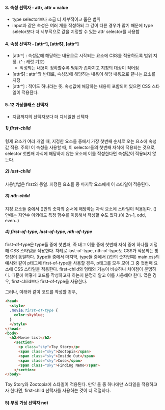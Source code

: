 #### 3. 속성 선택자 - attr, attr = value 
- type selector보다 조금 더 세부적이고 좁은 범위
- input과 같은 속성은 여러 개를 작성하되 그 값이 다른 경우가 많기 때문에 type seletor보다 더 세부적으로 값을 지정할 수 있는 attr selector를 사용함

<!-- **index.html 과 main.css에 이어서 예시 작성 -->
#### 4. 속성 선택자 - [attr^], [attr$], [attr*]
- [attr^] :  속성값에 해당하는 내용으로 시작되는 요소에 CSS를 적용하도록 범위 지정. (^ : 캐럿 기호)
    - 작성되는 내용이 정확할수록 범위가 좁아지고 지칭의 대상이 적어짐
- [attr$] : attr^와 반대로, 속성값에 해당하는 내용이 해당 내용으로 끝나는 요소를 지정
- [attr*] : 적어도 하나라는 뜻. 속성값에 해당하는 내용이 포함되어 있으면 CSS 스타일이 적용된다.

#### 5-12 가상클래스 선택자
- 지금까지의 선택자보다 더 디테일한 선택자
##### 1) first-child
형제 요소가 여러 개일 때, 지정한 요소들 중에서 가장 첫번째 순서로 오는 요소에 속성값 적용. 
주의! 이 속성을 사용할 때, 이 selector들의 첫번째 자식에 적용되는 것으로, selector 첫번째 자식에 해당하지 않는 요소에 이를 작성한다면 속성값이 적용되지 않는다.

##### 2) last-child
사용방법은 first와 동일. 지정된 요소들 중 마지막 요소에세 이 스타일이 적용된다. 

##### 3) nth-child
지정 요소들 중에서 ()안의 숫자의 순서에 해당하는 자식 요소에 스타일이 적용된다. 
()안에는 자연수 이외에도 특정 함수를 이용해서 작성할 수도 있다.(예.2n-1, odd, even..)

##### 4) first-of-type, last-of-type, nth-of-type
first-of-type은 type들 중에 첫번째, 즉 태그 이름 중에 첫번째 자식 중에 하나를 지정해 CSS  스타일을 적용한다.
차례로 last-of-type, nth-of-type도 CSS가 적용되는 방향성이 동일하다. (type들 중에서 마지막, type들 중에서 ()안의 숫자번째)
main.css의 예시와 같이 p태그에 first-of-type을 사용할 경우, p태그를 모두 모아 그 중 첫번째 요소에 CSS 스타일을 적용한다.
first-child와 형태와 기능이 비슷하나 차이점이 분명하다. 때문에 어떻게 코드를 작성하고자 하는지 분명히 알고 이를 사용해야 한다. 많은 경우, first-child보다 first-of-type을 사용한다.

그러나, 아래와 같이 코드를 작성할 경우,
```html
<head>
  <style>
  .movie:first-of-type {
    color:skyblue;
  }
  </style>
</head>
<body>
  <h2>Movie List</h2>
    <section>
      <p class="sky">Toy Story</p>
      <span class="sky">Zootopia</span>
      <span class="sky">Inside Out</span>
      <span class="sky">Coco</span>
      <span class="sky">Finding Nemo</span>
    </section>
</body>
```
Toy Story와 Zootopia에 스타일이 적용된다. 만약 둘 중 하나에만 스타일을 적용하고자 한다면, first-child 선택자를 사용하는 것이 더 적절하다.

#### 5) 부정 가상 선택자 not
